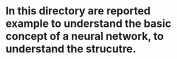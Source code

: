 # In this directory are reported example to understand the basic concept of a neural network, to understand the strucutre.
